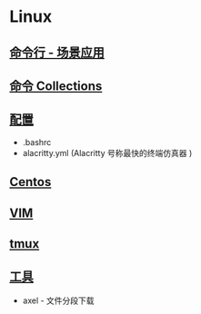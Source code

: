 # Linux

## [命令行 - 场景应用](cls/)
## [命令 Collections](cmds/)

## [配置](config/)

* .bashrc  
* alacritty.yml  (Alacritty 号称最快的终端仿真器 )

## [Centos](centos/)

## [VIM](vim/)
## [tmux](tmux/) 


## [工具](tls/)

* axel - 文件分段下载


